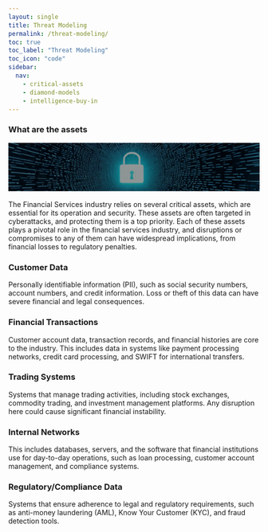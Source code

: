 ```yaml
---
layout: single
title: Threat Modeling 
permalink: /threat-modeling/
toc: true
toc_label: "Threat Modeling"
toc_icon: "code"
sidebar:
  nav: 
    - critical-assets
    - diamond-models
    - intelligence-buy-in
---
```


### What are the assets
![lock](/assets/Image-assets.png)

The Financial Services industry relies on several critical assets, which are essential for its operation and security. These assets are often targeted in cyberattacks, and protecting them is a top priority. Each of these assets plays a pivotal role in the financial services industry, and disruptions or compromises to any of them can have widespread implications, from financial losses to regulatory penalties.

### Customer Data
Personally identifiable information (PII), such as social security numbers, account numbers, and credit information. Loss or theft of this data can have severe financial and legal consequences.

### Financial Transactions
Customer account data, transaction records, and financial histories are core to the industry. This includes data in systems like payment processing networks, credit card processing, and SWIFT for international transfers.

### Trading Systems
Systems that manage trading activities, including stock exchanges, commodity trading, and investment management platforms. Any disruption here could cause significant financial instability.

### Internal Networks
This includes databases, servers, and the software that financial institutions use for day-to-day operations, such as loan processing, customer account management, and compliance systems.

### Regulatory/Compliance Data
Systems that ensure adherence to legal and regulatory requirements, such as anti-money laundering (AML), Know Your Customer (KYC), and fraud detection tools.